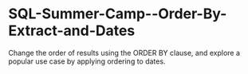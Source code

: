 # SQL-Summer-Camp--Order-By-Extract-and-Dates
Change the order of results using the ORDER BY clause, and explore a popular use case by applying ordering to dates.
